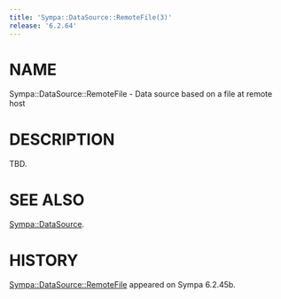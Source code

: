 ```yaml
---
title: 'Sympa::DataSource::RemoteFile(3)'
release: '6.2.64'
---
```


# NAME

Sympa::DataSource::RemoteFile - Data source based on a file at remote host

# DESCRIPTION

TBD.

# SEE ALSO

[Sympa::DataSource](./Sympa-DataSource.3.md).

# HISTORY

[Sympa::DataSource::RemoteFile](./Sympa-DataSource-RemoteFile.3.md) appeared on Sympa 6.2.45b.
